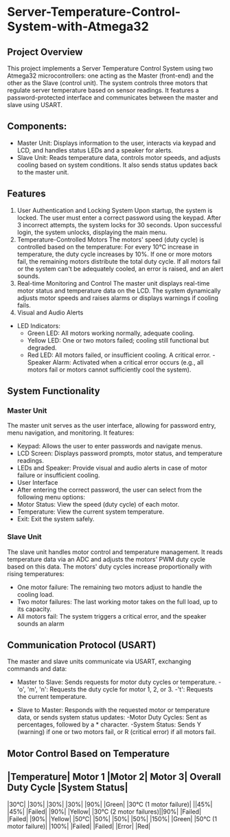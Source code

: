 # Server-Temperature-Control-System-with-Atmega32

## Project Overview
This project implements a Server Temperature Control System using two Atmega32 microcontrollers: one acting as the Master (front-end) and the other as the Slave (control unit). The system controls three motors that regulate server temperature based on sensor readings. It features a password-protected interface and communicates between the master and slave using USART.

## Components:
- Master Unit: Displays information to the user, interacts via keypad and LCD, and handles status LEDs and a speaker for alerts.
- Slave Unit: Reads temperature data, controls motor speeds, and adjusts cooling based on system conditions. It also sends status updates back to the master unit.

## Features
1. User Authentication and Locking System
Upon startup, the system is locked. The user must enter a correct password using the keypad.
After 3 incorrect attempts, the system locks for 30 seconds.
Upon successful login, the system unlocks, displaying the main menu.
3. Temperature-Controlled Motors
The motors' speed (duty cycle) is controlled based on the temperature:
For every 10°C increase in temperature, the duty cycle increases by 10%.
If one or more motors fail, the remaining motors distribute the total duty cycle.
If all motors fail or the system can't be adequately cooled, an error is raised, and an alert sounds.
4. Real-time Monitoring and Control
The master unit displays real-time motor status and temperature data on the LCD.
The system dynamically adjusts motor speeds and raises alarms or displays warnings if cooling fails.
5. Visual and Audio Alerts
- LED Indicators:
  - Green LED: All motors working normally, adequate cooling.
  - Yellow LED: One or two motors failed; cooling still functional but degraded.
  - Red LED: All motors failed, or insufficient cooling. A critical error.
-Speaker Alarm: Activated when a critical error occurs (e.g., all motors fail or motors cannot sufficiently cool the system).

## System Functionality
### Master Unit
The master unit serves as the user interface, allowing for password entry, menu navigation, and monitoring. It features:

- Keypad: Allows the user to enter passwords and navigate menus.
- LCD Screen: Displays password prompts, motor status, and temperature readings.
- LEDs and Speaker: Provide visual and audio alerts in case of motor failure or insufficient cooling.
- User Interface
- After entering the correct password, the user can select from the following menu options:
- Motor Status: View the speed (duty cycle) of each motor.
- Temperature: View the current system temperature.
- Exit: Exit the system safely.

### Slave Unit
The slave unit handles motor control and temperature management. It reads temperature data via an ADC and adjusts the motors' PWM duty cycle based on this data. The motors' duty cycles increase proportionally with rising temperatures:

- One motor failure: The remaining two motors adjust to handle the cooling load.
- Two motor failures: The last working motor takes on the full load, up to its capacity.
- All motors fail: The system triggers a critical error, and the speaker sounds an alarm

## Communication Protocol (USART)
The master and slave units communicate via USART, exchanging commands and data:

- Master to Slave: Sends requests for motor duty cycles or temperature.
  -'o', 'm', 'n': Requests the duty cycle for motor 1, 2, or 3.
  -'t': Requests the current temperature.
  
- Slave to Master: Responds with the requested motor or temperature data, or sends system status updates:
  -Motor Duty Cycles: Sent as percentages, followed by a * character.
  -System Status: Sends Y (warning) if one or two motors fail, or R (critical error) if all motors fail.

## Motor Control Based on Temperature
|Temperature|	Motor 1	|Motor 2|	Motor 3|	Overall Duty Cycle	|System Status|
-----------------------------------------------------------------------------
|30°C|	|30%|	|30%|	|30%|	|90%|	|Green|
|30°C (1 motor failure)|	||45%|	|45%|	|Failed|	|90%|	|Yellow|
|30°C (2 motor failures)||90%|	|Failed|	|Failed|	|90%|	|Yellow|
|50°C|	|50%|	|50%|	|50%|	|150%|	|Green|
|50°C (1 motor failure)|	|100%|	|Failed|	|Failed|	|Error|	|Red|



